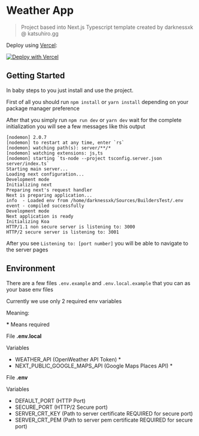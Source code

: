 # Weather App

> Project based into Next.js Typescript template created by darknessxk @ katsuhiro.gg



Deploy using [Vercel](https://vercel.com):

[![Deploy with Vercel](https://vercel.com/button)](https://vercel.com/import/project?template=https://github.com/darknessxk/job-evaluation-builders)

## Getting Started

In baby steps to you just install and use the project.

First of all you should run ```npm install``` or ```yarn install``` depending on your package manager preference

After that you simply run ```npm run dev``` or  ```yarn dev``` wait for the complete initialization you will see a few messages like this output

```log
[nodemon] 2.0.7
[nodemon] to restart at any time, enter `rs`
[nodemon] watching path(s): server/**/*
[nodemon] watching extensions: js,ts
[nodemon] starting `ts-node --project tsconfig.server.json server/index.ts`
Starting main server...
Loading next configuration...
Development mode
Initializing next
Preparing next's request handler
Next is preparing application...
info  - Loaded env from /home/darknessxk/Sources/BuildersTest/.env
event - compiled successfully
Development mode
Next application is ready
Initializing Koa
HTTP/1.1 non secure server is listening to: 3000
HTTP/2 secure server is listening to: 3001
```

After you see `Listening to: [port number]` you will be able to navigate to the server pages




## Environment

There are a few files `.env.example` and `.env.local.example` that you can as your base env files

Currently we use only 2 required env variables



Meaning: 

**\*** Means required



File **.env.local**

Variables

* WEATHER_API (OpenWeather API Token) *
* NEXT_PUBLIC_GOOGLE_MAPS_API (Google Maps Places API) *



File **.env**

Variables

* DEFAULT_PORT (HTTP Port)
* SECURE_PORT (HTTP/2 Secure port)
* SERVER_CRT_KEY (Path to server certificate REQUIRED for secure port)
* SERVER_CRT_PEM (Path to server pem certificate REQUIRED for secure port)